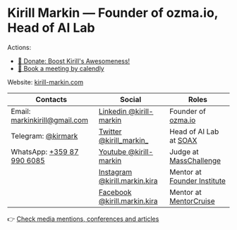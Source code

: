 # Kirill Markin — Founder of ozma.io, Head of AI Lab

Actions:
* [💜 Donate: Boost Kirill's Awesomeness!](https://donate.stripe.com/dR6dUr7vyefkcHC147)
* [📆 Book a meeting by calendly](https://calendly.com/kirill-markin)  

Website: [kirill-markin.com](https://kirill-markin.com/)

| **Contacts**                                    | **Social**                                                            | **Roles**                                                                                         |
|-------------------------------------------------|----------------------------------------------------------------------|---------------------------------------------------------------------------------------------------|
| Email: [markinkirill@gmail.com](mailto:markinkirill@gmail.com) | [Linkedin @kirill-markin](https://www.linkedin.com/in/kirill-markin)  | Founder of [ozma.io](https://ozma.io)                                                             |
| Telegram: [@kirmark](https://t.me/kirmark)      | [Twitter @kirill_markin_](https://twitter.com/kirill_markin_)         | Head of AI Lab at [SOAX](https://soax.com)                                                        |
| WhatsApp: [+359 87 990 6085](https://api.whatsapp.com/send?phone=359879906085) | [Youtube @kirill-markin](https://www.youtube.com/@kirill-markin)       | Judge at [MassChallenge](https://masschallenge.org/)                                              |
|                                                 | [Instagram @kirill.markin.kira](https://www.instagram.com/kirill.markin.kira/) | Mentor at [Founder Institute](https://fi.co/mentors/11022)                                        |
|                                                 | [Facebook @kirill.markin.kira](https://www.facebook.com/kirill.markin.kira) | Mentor at [MentorCruise](https://mentorcruise.com/mentor/kirillmarkin/)                           |

👉 [Check media mentions, conferences and articles](https://kirill-markin.com/#media)

